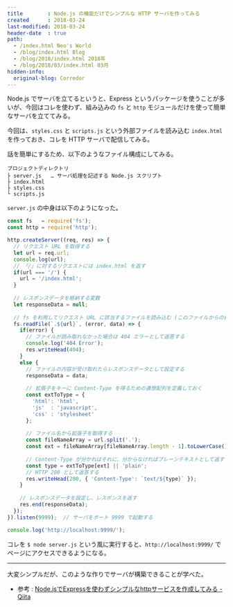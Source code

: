 ```yaml
---
title        : Node.js の機能だけでシンプルな HTTP サーバを作ってみる
created      : 2018-03-24
last-modified: 2018-03-24
header-date  : true
path:
  - /index.html Neo's World
  - /blog/index.html Blog
  - /blog/2018/index.html 2018年
  - /blog/2018/03/index.html 03月
hidden-info:
  original-blog: Corredor
---
```


Node.js でサーバを立てるというと、Express というパッケージを使うことが多いが、今回はコレを使わず、組み込みの `fs` と `http` モジュールだけを使って簡単なサーバを立ててみる。

今回は、`styles.css` と `scripts.js` という外部ファイルを読み込む `index.html` を作っておき、コレを HTTP サーバで配信してみる。

話を簡単にするため、以下のようなファイル構成にしてみる。

```
プロジェクトディレクトリ
├ server.js   … サーバ処理を記述する Node.js スクリプト
├ index.html
├ styles.css
└ scripts.js
```

`server.js` の中身は以下のようになった。

```javascript
const fs   = require('fs');
const http = require('http');

http.createServer((req, res) => {
  // リクエスト URL を取得する
  let url = req.url;
  console.log(url);
  // 「/」に対するリクエストには index.html を返す
  if(url === '/') {
    url = '/index.html';
  }
  
  // レスポンスデータを格納する変数
  let responseData = null;
  
  // fs を利用してリクエスト URL に該当するファイルを読み込む (このファイルからの相対パスとして扱う)
  fs.readFile(`.${url}`, (error, data) => {
    if(error) {
      // ファイルが読み取れなかった場合は 404 エラーとして返答する
      console.log('404 Error');
      res.writeHead(404);
    }
    else {
      // ファイルの内容が受け取れたらレスポンスデータとして設定する
      responseData = data;
      
      // 拡張子をキーに Content-Type を得るための連想配列を定義しておく
      const extToType = {
        'html': 'html',
        'js'  : 'javascript',
        'css' : 'stylesheet'
      };
      
      // ファイル名から拡張子を取得する
      const fileNameArray = url.split('.');
      const ext = fileNameArray[fileNameArray.length - 1].toLowerCase();
      
      // Content-Type が分かればそれに、分からなければプレーンテキストとして返す
      const type = extToType[ext] || 'plain';
      // HTTP 200 として返答する
      res.writeHead(200, { 'Content-Type': `text/${type}` });
    }
    
    // レスポンスデータを設定し、レスポンスを返す
    res.end(responseData);
  });
}).listen(9999);  // サーバをポート 9999 で起動する

console.log('http://localhost:9999/');
```

コレを `$ node server.js` という風に実行すると、`http://localhost:9999/` でページにアクセスできるようになる。

---

大変シンプルだが、このような作りでサーバが構築できることが学べた。

- 参考 : [Node.jsでExpressを使わずシンプルなhttpサービスを作成してみる - Qiita](https://qiita.com/yamachan360/items/38a0d3c06eec1dfc3d6d)
